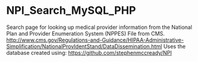 # NPI_Search_MySQL_PHP
Search page for looking up medical provider information from the National Plan and Provider Enumeration System (NPPES) File from CMS. http://www.cms.gov/Regulations-and-Guidance/HIPAA-Administrative-Simplification/NationalProvIdentStand/DataDissemination.html
Uses the database created using: https://github.com/stephenmccready/NPI
